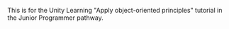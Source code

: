 This is for the Unity Learning "Apply object-oriented principles" tutorial in the Junior Programmer pathway.
